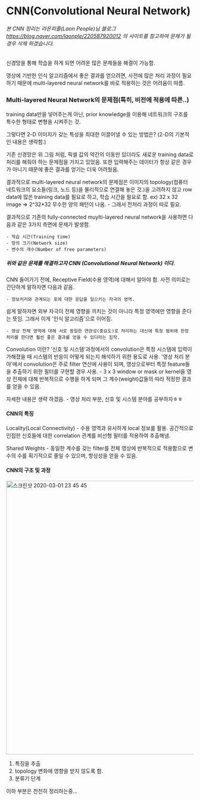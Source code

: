 # CNN(Convolutional Neural Network)
###### 본 CNN 정리는 라온피플(Laon People)님 블로그 https://blog.naver.com/laonple/220587920012 의 사이트를 참고하여 문제가 될 경우 삭제 하겠습니다.

신경망을 통해 학습을 하게 되면 어려운 많은 문제들을 해결이 가능함.

영상에 기반한 인식 알고리즘에서 좋은 결과를 얻으려면, 사전에 많은 처리 과정이 필요하기 때문에 multi-layered neural network를 바로 적용하는 것은 어려움이 따름.

### Multi-layered Neural Network의 문제점(특히, 비전에 적용에 따른..)
training data만을 넣어주는게 아닌, prior knowledge을 이용해 네트워크의 구조를 특수한 형태로 변형을 시켜주는 것.

그렇다면 2-D 이미지가 갖는 특성을 최대한 이끌어낼 수 있는 방법은?
(2-D의 기본적인 내용은 생략함.)

기존 신경망은 위 그림 처럼, 픽셀 값의 약간의 이동만 있더라도 새로운 training data로 처리를 해줘야 하는 문제점을 가지고 있었음.
또한 입력해주는 데이터가 항상 같은 경우가 아니기 때문에 좋은 결과를 얻기는 더욱 어려웠음.

결과적으로 multi-layered neural network의 문제점은 이미지의 topology(컴퓨터 네트워크의 요소들(링크, 노드 등)을 물리적으로 연결해 놓은 것.)을 고려하지 않고 row data에 많은 training data를 필요로 하고, 학습 시간을 필요로 함.
ex) 32 x 32 image => 2^32*32 무수한 양의 패턴이 나옴. - 그래서 전처리 과정이 따로 필요.

결과적으로 기존의 fully-connected muylti-layered neural network을 사용하면 다음과 같은 3가지 측면에 문제가 발생함.

    - 학습 시간(Training time)
    - 망의 크기(Network size)
    - 변수의 개수(Number of free parameters)
    
##### 위와 같은 문제를 해결하고자 CNN (Convolutional Neural Network) 이다.

CNN 들어가기 전에, Receptive Field(수용 영역)에 대해서 알아야 함.
사전 의미로는 간단하게 말하자면 다음과 같음.

    - 정보처리와 관계되는 포에 대한 응답을 일으키는 자극의 영역.
    
쉽게 말하자면 외부 자극이 전체 영향을 끼치는 것이 아니라 특정 영역에만 영향을 준다는 뜻임.
그래서 이게 '인식 알고리즘'으로 이어짐.

    - 영상 전체 영역에 대해 서로 동일한 연관성(중요도)로 처리하는 대신에 특정 범위에 한정 처리를 한다면 훨씬 좋은 결과를 얻을 수 있다라는 짐작.
    
Convolution 이란?
'신호 및 시스템'과정에서의 convolution은 특정 시스템에 입력이 가해졌을 때 시스템의 반응이 어떻게 되는지 해석하기 위한 용도로 사용.
'영상 처리 분야'에서 convolution은 주로 filter 연산에 사용이 되며, 영상으로부터 특정 feature들을 추출하기 위한 필터를 구현할 경우 사용.  - 3 x 3 window or mask or kernel을 영상 전체에 대해 반복적으로 수행을 하게 되며 그 계수(weight)값들의 따라 적정한 결과를 얻을 수 있음.

자세한 내용은 생략 하겠음. - 영상 처리 부분, 신호 및 시스템 분야를 공부하자ㅎㅎ

#### CNN의 특징

Locality(Local Connectivity) - 수용 영역과 유사하게 local 정보를 활용. 공간적으로 인접한 신호들에 대한 correlation 관계를 비선형 필터를 적용하여 추출해냄.

Shared Weights - 동일한 계수를 갖는 filter를 전체 영상에 반복적으로 적용함으로 변수의 수를 획기적으로 줄일 수 있으며, 항상성을 얻을 수 있음.

#### CNN의 구조 및 과정

<img width="735" alt="스크린샷 2020-03-01 23 45 45" src="https://user-images.githubusercontent.com/45933225/75627787-c60d0780-5c16-11ea-8db6-329e879b8ca0.png">

1. 특징을 추출
2. topology 변화에 영향을 받지 않도록 함.
3. 분류기 단계

이하 부분은 천천히 정리하는중...
